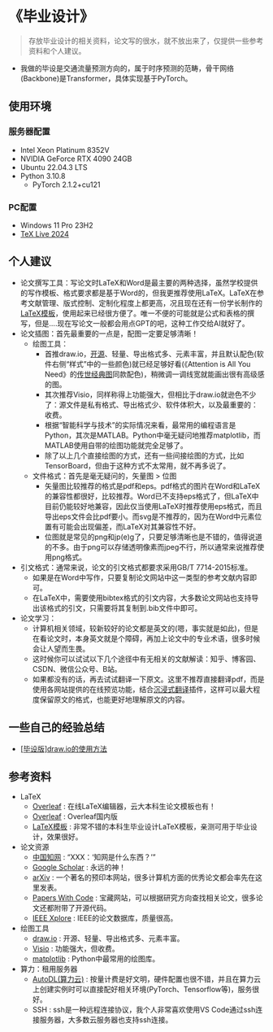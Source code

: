 # 《毕业设计》

> 存放毕业设计的相关资料，论文写的很水，就不放出来了，仅提供一些参考资料和个人建议。

* 我做的毕设是交通流量预测方向的，属于时序预测的范畴，骨干网络(Backbone)是Transformer，具体实现基于PyTorch。

## 使用环境

### 服务器配置

* Intel Xeon Platinum 8352V
* NVIDIA GeForce RTX 4090 24GB
* Ubuntu 22.04.3 LTS
* Python 3.10.8
  * PyTorch 2.1.2+cu121

### PC配置

* Windows 11 Pro 23H2
* [TeX Live 2024](https://mirrors.tuna.tsinghua.edu.cn/CTAN/systems/texlive/Images/)

## 个人建议

* 论文撰写工具：写论文时LaTeX和Word是最主要的两种选择，虽然学校提供的写作模板、格式要求都是基于Word的，但我更推荐使用LaTeX。LaTeX在参考文献管理、版式控制、定制化程度上都更高，况且现在还有一份学长制作的[LaTeX模板](https://github.com/Astro-Lee/YNU-thesis-bachelor)，使用起来已经很方便了。唯一不便的可能就是公式和表格的撰写，但是....现在写论文一般都会用点GPT的吧，这种工作交给AI就好了。
* 论文插图：首先最重要的一点是，配图一定要足够清晰！
  * 绘图工具：
    * 首推draw.io，[开源](https://github.com/jgraph/drawio-desktop)、轻量、导出格式多、元素丰富，并且默认配色(软件右侧“样式”中的一些颜色)就已经足够好看(《Attention is All You Need》的[传世经典图](https://arxiv.org/html/1706.03762v7/extracted/1706.03762v7/Figures/ModalNet-21.png)同款配色)，稍微调一调线宽就能画出很有高级感的图。
    * 其次推荐Visio，同样称得上功能强大，但相比于draw.io就逊色不少了：源文件是私有格式、导出格式少、软件体积大，以及最重要的：收费。
    * 根据“智能科学与技术”的实际情况来看，最常用的编程语言是Python，其次是MATLAB。Python中毫无疑问地推荐matplotlib，而MATLAB使用自带的绘图功能就完全足够了。
    * 除了以上几个直接绘图的方式，还有一些间接绘图的方式，比如TensorBoard，但由于这种方式不太常用，就不再多说了。
  * 文件格式：首先是毫无疑问的，矢量图 > 位图
    * 矢量图比较推荐的格式是pdf和eps。pdf格式的图片在Word和LaTeX的兼容性都很好，比较推荐。Word已不支持eps格式了，但LaTeX中目前仍能较好地兼容，因此仅当使用LaTeX时推荐使用eps格式，而且导出eps文件会比pdf要小。而svg是不推荐的，因为在Word中元素位置有可能会出现偏差，而LaTeX对其兼容性不好。
    * 位图就是常见的png和jp(e)g了，只要足够清晰也是不错的，值得说道的不多。由于png可以存储透明像素而jpeg不行，所以通常来说推荐使用png格式。
* 引文格式：通常来说，论文的引文格式都要求采用GB/T 7714-2015标准。
  * 如果是在Word中写作，只要复制论文网站中这一类型的参考文献内容即可。
  * 在LaTeX中，需要使用bibtex格式的引文内容，大多数论文网站也支持导出该格式的引文，只需要将其复制到.bib文件中即可。
* 论文学习：
  * 计算机相关领域，较新较好的论文都是英文的(嗯，事实就是如此)，但是在看论文时，本身英文就是个障碍，再加上论文中的专业术语，很多时候会让人望而生畏。
  * 这时候你可以试试以下几个途径中有无相关的文献解读：知乎、博客园、CSDN、微信公众号、B站。
  * 如果都没有的话，再去试试翻译一下原文。这里不推荐直接翻译pdf，而是使用各网站提供的在线预览功能，结合[沉浸式翻译](https://immersivetranslate.com/)插件，这样可以最大程度保留原文的格式，也能更好地理解原文的内容。

## 一些自己的经验总结

* [[毕设版]draw.io的使用方法](./[毕设版]draw.io的使用方法.md)

## 参考资料

* LaTeX
  * [Overleaf](https://www.overleaf.com/) : 在线LaTeX编辑器，云大本科生论文模板也有！
  * [Overleaf](https://cn.overleaf.com/) : Overleaf国内版
  * [LaTeX模板](https://github.com/Astro-Lee/YNU-thesis-bachelor) : 非常不错的本科生毕业设计LaTeX模板，亲测可用于毕业设计，效果很好。
* 论文资源
  * [中国知网](http://www.cnki.net/) : “XXX：‘知网是什么东西？’”
  * [Google Scholar](https://scholar.google.com/) : 永远的神！
  * [arXiv](https://arxiv.org/) : 一个著名的预印本网站，很多计算机方面的优秀论文都会率先在这里发表。
  * [Papers With Code](https://paperswithcode.com/) : 宝藏网站，可以根据研究方向查找相关论文，很多论文还都附带了开源代码。
  * [IEEE Xplore](https://ieeexplore.ieee.org/) : IEEE的论文数据库，质量很高。
* 绘图工具
  * [draw.io](https://app.diagrams.net/) : 开源、轻量、导出格式多、元素丰富。
  * [Visio](https://www.microsoft.com/zh-cn/microsoft-365/visio/flowchart-software) : 功能强大，但收费。
  * [matplotlib](https://matplotlib.org/) : Python中最常用的绘图库。
* 算力：租用服务器
  * [AutoDL(算力云)](https://www.autodl.com/) : 按量计费是好文明，硬件配置也很不错，并且在算力云上创建实例时可以直接配好相关环境(PyTorch、Tensorflow等)，服务很好。
  * SSH : ssh是一种远程连接协议，我个人非常喜欢使用VS Code通过ssh连接服务器，大多数云服务器也支持ssh连接。
